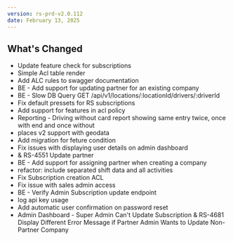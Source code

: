 ```yaml
---
version: rs-prd-v2.0.112
date: February 13, 2025
---
```


## What's Changed
* Update feature check for subscriptions
* Simple Acl table render
* Add ALC rules to swagger documentation
* BE - Add support for updating partner for an existing company
* BE - Slow DB Query GET /api/v1/locations/:locationId/drivers/:driverId
* Fix default pressets for RS subscriptions
* Add support for features in acl policy
* Reporting - Driving without card report showing same entry twice, once with end and once without
* places v2 support with geodata
* Add migration for feture condition
* Fix issues with displaying user details on admin dashboard
* & RS-4551 Update partner
* BE - Add support for assigning partner when creating a company
* refactor: include separated shift data and all activities
* Fix Subscription creation ACL
* Fix issue with sales admin access
* BE - Verify Admin Subscription update endpoint
* log api key usage
* Add automatic user confirmation on password reset
* Admin Dashboard - Super Admin Can't Update Subscription & RS-4681 Display Different Error Message if Partner Admin Wants to Update Non-Partner Company